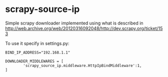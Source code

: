 scrapy-source-ip
================

Simple scrapy downloader implemented using what is described in http://web.archive.org/web/20120316092048/http://dev.scrapy.org/ticket/153 

To use it specify in settings.py:

	BIND_IP_ADDRESS="192.168.1.1"

	DOWNLOADER_MIDDLEWARES = [
    		'scrapy_source_ip.middleware.HttpIpBindMiddleware':1,
	]
